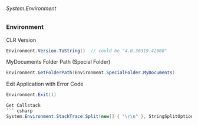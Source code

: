 ###### System.Environment
### Environment

CLR Version
``` csharp
Environment.Version.ToString()  // could be "4.0.30319.42000"
```

MyDocuments Folder Path (Special Folder)
``` csharp
Environment.GetFolderPath(Environment.SpecialFolder.MyDocuments)
```

Exit Application with Error Code
``` csharp
Environment.Exit(1)

Get Callstack
``` csharp
System.Environment.StackTrace.Split(new[] { "\r\n" }, StringSplitOptions.RemoveEmptyEntries).Skip(3).ToArray()
```
